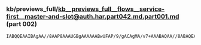 ### kb/previews_full/kb__previews_full__flows__service-first__master-and-slot@auth.har.part042.md.part001.md (part 002)

```md
IABQQEAAIBAgAA//8AAP8AAAUGBgAAAAAABwUFAP/9/gACAgMA/v7+AAABAQAA//8ABAQEAAMDAgAEAgMAAgECAAAAAQALCQo
```

```
